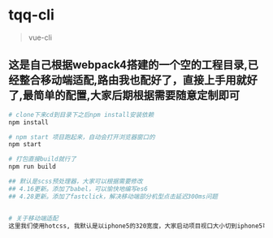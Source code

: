 # tqq-cli

> vue-cli

## 这是自己根据webpack4搭建的一个空的工程目录,已经整合移动端适配,路由我也配好了，直接上手用就好了,最简单的配置,大家后期根据需要随意定制即可

``` bash
# clone下来cd到目录下之后npm install安装依赖
npm install

# npm start 项目跑起来，自动会打开浏览器窗口的
npm start

# 打包直接build就行了
npm run build

## 默认是scss预处理器，大家可以根据需要修改
## 4.16更新。添加了babel，可以愉快地编写es6
## 4.28更新。添加了fastclick，解决移动端部分机型点击延迟300ms问题


# 关于移动端适配
这里我们使用hotcss, 我默认是以iphone5的320宽度，大家启动项目视口大小切到iphone5可以看html根元素为40px,所以我们就设px2rem基准为40px,webpack.config.js里默认css-loader配置remUnit=40即可，如果为iphone6或者plus方法同上。

